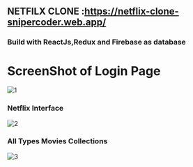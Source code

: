 ## NETFILX CLONE :https://netflix-clone-snipercoder.web.app/


### Build with ReactJs,Redux and Firebase as database 



#                                                     ScreenShot of Login Page


![1](https://user-images.githubusercontent.com/60324695/113236731-1398ef80-92c3-11eb-9b47-eeb3d648e51a.png)

###                                                      Netflix Interface


![2](https://user-images.githubusercontent.com/60324695/113236892-6ecae200-92c3-11eb-8abe-0e9a65252839.png)

###                                                 All Types Movies Collections


![3](https://user-images.githubusercontent.com/60324695/113237005-a6398e80-92c3-11eb-8872-21a34d336521.png)
